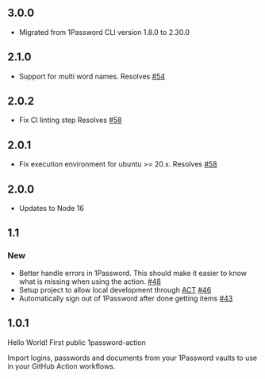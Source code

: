 ## 3.0.0

- Migrated from 1Password CLI version 1.8.0 to 2.30.0

## 2.1.0

- Support for multi word names. Resolves [#54](https://github.com/RobotsAndPencils/1password-action/issues/54)

## 2.0.2

- Fix CI linting step Resolves [#58](https://github.com/RobotsAndPencils/1password-action/issues/58)

## 2.0.1

- Fix execution environment for ubuntu >= 20.x. Resolves [#58](https://github.com/RobotsAndPencils/1password-action/issues/58)

## 2.0.0

- Updates to Node 16

## 1.1

### New
- Better handle errors in 1Password. This should make it easier to know what is missing when using the action. [#48](https://github.com/RobotsAndPencils/1password-action/pull/48)
- Setup project to allow local development through [ACT](https://github.com/nektos/act) [#46](https://github.com/RobotsAndPencils/1password-action/pull/46)
- Automatically sign out of 1Password after done getting items [#43](https://github.com/RobotsAndPencils/1password-action/pull/43)


## 1.0.1

Hello World! First public 1password-action 

Import logins, passwords and documents from your 1Password vaults to use in your GitHub Action workflows.
